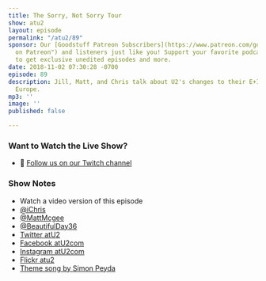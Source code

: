 ```yaml
---
title: The Sorry, Not Sorry Tour
show: atu2
layout: episode
permalink: "/atu2/89"
sponsor: Our [Goodstuff Patreon Subscribers](https://www.patreon.com/goodstuff "Goodstuff
  on Patreon") and listeners just like you! Support your favorite podcasts directly
  to get exclusive unedited episodes and more.
date: 2018-11-02 07:30:28 -0700
episode: 89
description: Jill, Matt, and Chris talk about U2's changes to their E+I setlist for
  Europe.
mp3: ''
image: ''
published: false

---
```

### Want to Watch the Live Show?

* 💙 [Follow us on our Twitch channel](https://www.twitch.tv/goodstuff_fm)

### Show Notes

* Watch a video version of this episode
* [@iChris](https://twitter.com/ichris)
* [@MattMcgee](https://twitter.com/mattmcgee)
* [@BeautifulDay36](https://twitter.com/beautifulday36)
* [Twitter atU2](https://twitter.com/atu2)
* [Facebook atU2com](https://www.facebook.com/atu2com)
* [Instagram atU2com](https://www.instagram.com/atu2com/)
* [Flickr atu2](https://www.flickr.com/photos/atu2com/)
* [Theme song by Simon Peyda](https://simonpeyda.wordpress.com/2016/04/06/how-to-dismantle-a-sirens-song-the-making-of-a-podcast-theme/)